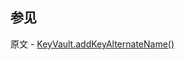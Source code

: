 ## 参见

原文 - [KeyVault.addKeyAlternateName()]( https://docs.mongodb.com/manual/reference/method/KeyVault.addKeyAlternateName/ )

